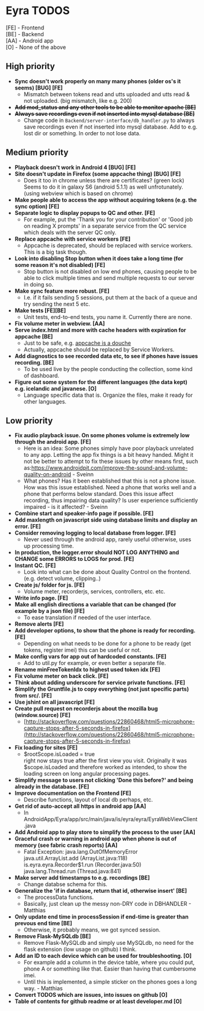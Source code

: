 # Eyra TODOS

[FE] - Frontend  
[BE] - Backend  
[AA] - Android app  
[O] - None of the above

## High priority

* **Sync doesn't work properly on many many phones (older os's it seems) [BUG] [FE]**
    * Mismatch between tokens read and utts uploaded and utts read & not uploaded. (big mismatch, like e.g. 200)
* ~~**Add mod_status and any other tools to be able to monitor apache [BE]**~~
* ~~**Always save recordings even if not inserted into mysql database [BE]**~~
    * Change code in `Backend/server-interface/db_handler.py` to always save recordings even if not inserted into mysql database. Add to e.g. lost dir or something. In order to not lose data.

## Medium priority

* **Playback doesn't work in Android 4 [BUG] [FE]**
* **Site doesn't update in Firefox (some appcache thing) [BUG] [FE]**
    * Does it too in chrome unless there are certificates? (green lock)  
      Seems to do it in galaxy S6 (android 5.1.1) as well unfrotunately. (using webview which is based on chrome)
* **Make people able to access the app without acquiring tokens (e.g. the sync option) [FE]**
* **Separate logic to display popups to QC and other. [FE]**
    * For example, put the 'Thank you for your contribution' or 'Good job on reading X prompts' in a separate service from the QC service which deals with the server QC only.
* **Replace appcache with service workers [FE]**
    * Appcache is deprecated, should be replaced with service workers. This is a big task though.
* **Look into disabling Stop button when it does take a long time (for some reason it's not disabled) [FE]**
    * Stop button is not disabled on low end phones, causing people to be able to click multiple times and send multiple requests to our server in doing so.
* **Make sync feature more robust. [FE]**
    * I.e. if it fails sending 5 sessions, put them at the back of a queue and try sending the next 5 etc.
* **Make tests [FE][BE]**
    * Unit tests, end-to-end tests, you name it. Currently there are none.
* **Fix volume meter in webview. [AA]**
* **Serve index.html and more with cache headers with expiration for appcache [BE]**
    * Just to be safe, e.g. [appcache is a douche](http://alistapart.com/article/application-cache-is-a-douchebag)
    * Actually, appcache should be replaced by Service Workers.
* **Add diagnostics to see recorded data etc, to see if phones have issues recording. [BE]**
    * To be used live by the people conducting the collection, some kind of dashboard.
* **Figure out some system for the different languages (the data kept) e.g. icelandic and javanese. [O]**
    * Language specific data that is. Organize the files, make it ready for other languages.

## Low priority

* **Fix audio playback issue. On some phones volume is extremely low through the android app. [FE]**
    * Here is an idea: Some phones simply have poor playback unrelated to any app. Letting the app fix things is a bit heavy handed. Might it not be better to attempt to fix these issues by other means first, such as:https://www.androidpit.com/improve-the-sound-and-volume-quality-on-android - Sveinn
    * What phones? Has it been established that this is not a phone issue. How was this issue established. Need a phone that works well and a phone that performs below standard. Does this issue affect recording, thus impairing data quality? Is user experience sufficiently impaired - is it affected? - Sveinn
* **Combine start and speaker-info page if possible. [FE]**
* **Add maxlength on javascript side using database limits and display an error. [FE]**
* **Consider removing logging to local database from logger. [FE]**
    * Never used through the android app, rarely useful otherwise, uses up processing time.
* **In production, the logger.error should NOT LOG ANYTHING and CHANGE some ERRORS to LOGS for prod. [FE]**
* **Instant QC. [FE]**
    * Look into what can be done about Quality Control on the frontend. (e.g. detect volume, clipping..)
* **Create js/ folder for js. [FE]**
    * Volume meter, recorderjs, services, controllers, etc. etc.
* **Write info page. [FE]**
* **Make all english directions a variable that can be changed (for example by a json file) [FE]**
    * To ease translation if needed of the user interface.
* **Remove alerts [FE]**
* **Add developer options, to show that the phone is ready for recording. [FE]**
    * Depending on what needs to be done for a phone to be ready (get tokens, register imei) this can be useful or not.
* **Make config vars for app out of hardcoded constants. [FE]**
    * Add to util.py for example, or even better a separate file.
* **Rename minFreeTokenIdx to highest used token idx [FE]**
* **Fix volume meter on back click. [FE]**
* **Think about adding underscore for service private functions. [FE]**
* **Simplify the Gruntfile.js to copy everything (not just specific parts) from src/. [FE]**
* **Use jshint on all javascript [FE]**
* **Create pull request on recorderjs about the mozilla bug (window.source) [FE]**
    * [http://stackoverflow.com/questions/22860468/html5-microphone-capture-stops-after-5-seconds-in-firefox](http://stackoverflow.com/questions/22860468/html5-microphone-capture-stops-after-5-seconds-in-firefox)
* **Fix loading for sites [FE]**
    * $rootScope.isLoaded = true  
       right now stays true after the first view you visit. Originally it was $scope.isLoaded and therefore worked as intended, to show the loading screen on long angular processing pages.
* **Simplify message to users not clicking 'Done this before?' and being already in the database. [FE]**
* **Improve documentation on the Frontend [FE]**
    * Describe functions, layout of local db perhaps, etc.
* **Get rid of auto-accept all https in android app [AA]**
    * In AndroidApp/Eyra/app/src/main/java/is/eyra/eyra/EyraWebViewClient.java 
* **Add Android app to play store to simplify the process to the user [AA]**
* **Graceful crash or warning in android app when phone is out of memory (see fabric crash reports) [AA]**
    * Fatal Exception: java.lang.OutOfMemoryError  
      java.util.ArrayList.add (ArrayList.java:118)  
      is.eyra.eyra.Recorder$1.run (Recorder.java:50)  
      java.lang.Thread.run (Thread.java:841)  
* **Make server add timestamps to e.g. recordings [BE]**
    * Change databse schema for this.
* **Generalize the 'if in database, return that id, otherwise insert' [BE]**
    * The processData functions.
    * Basically, just clean up the messy non-DRY code in DBHANDLER - Matthias
* **Only update end time in processSession if end-time is greater than prevous end time [BE]**
    * Otherwise, it probably means, we got synced session.
* **Remove Flask-MySQLdb [BE]**
    * Remove Flask-MySQLdb and simply use MySQLdb, no need for the flask extension (low usage on github) I think.
* **Add an ID to each device which can be used for troubleshooting. [O]**
    * For example add a column in the device table, where you could put, phone A or something like that. Easier than having that cumbersome imei.
    * Until this is implemented, a simple sticker on the phones goes a long way. - Matthias
* **Convert TODOS which are issues, into issues on github [O]**
* **Table of contents for github readme or at least developer.md [O]**
